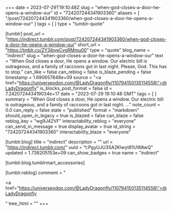 +++
date = 2023-07-29T19:10:48Z
slug = "when-god-closes-a-door-he-opens-a-window-our"
id = "724207244341903360"
aliases = [ "/post/724207244341903360/when-god-closes-a-door-he-opens-a-window-our" ]
tags = [ ]
type = "tumblr-quote"

[tumblr]
post_url = "https://indirect.tumblr.com/post/724207244341903360/when-god-closes-a-door-he-opens-a-window-our"
short_url = "https://tmblr.co/ZY3jbyeCvgRMmu00"
type = "quote"
blog_name = "indirect"
slug = "when-god-closes-a-door-he-opens-a-window-our"
text = "When God closes a door, He opens a window.  Our electric bill is outrageous, and a family of raccoons got in last night.  Please, God.  This has to stop."
can_like = false
can_reblog = false
is_blaze_pending = false
timestamp = 1.690657848e+09
source = "<a href=\"https://universeodon.com/@LadyDragonfly/110794150135114558\">@LadyDragonfly</a>"
is_blocks_post_format = false
id = 7.242072443419034e+17
date = "2023-07-29 19:10:48 GMT"
tags = [ ]
summary = "When God closes a door, He opens a window.  Our electric bill is outrageous, and a family of raccoons got in last night. ..."
note_count = 0.0
can_reply = false
state = "published"
format = "markdown"
should_open_in_legacy = true
is_blazed = false
can_blaze = false
reblog_key = "wg9J42VF"
interactability_reblog = "everyone"
can_send_in_message = true
display_avatar = true
id_string = "724207244341903360"
interactability_blaze = "everyone"

[tumblr.blog]
title = "indirect"
description = ""
url = "https://indirect.tumblr.com/"
uuid = "t:PgyUJU3SA2Klwyt81UWAwQ"
updated = 1.738205153e+09
can_show_badges = true
name = "indirect"

[tumblr.blog.tumblrmart_accessories]

[tumblr.reblog]
comment = "<p><a href=\"https://universeodon.com/@LadyDragonfly/110794150135114558\">@LadyDragonfly</a></p>"
tree_html = ""
+++
